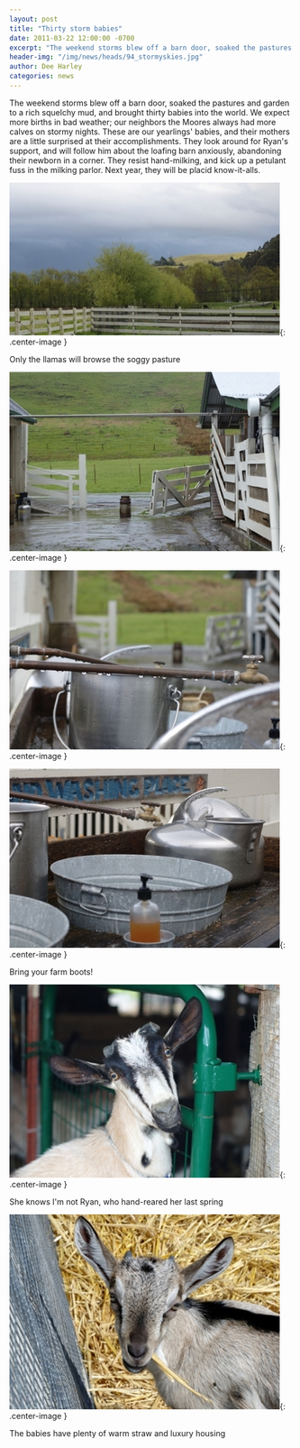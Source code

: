 ```yaml
---
layout: post
title: "Thirty storm babies"
date: 2011-03-22 12:00:00 -0700
excerpt: "The weekend storms blew off a barn door, soaked the pastures and garden to a rich squelchy mud, ..."
header-img: "/img/news/heads/94_stormyskies.jpg"
author: Dee Harley
categories: news
---
```

The weekend storms blew off a barn door, soaked the pastures and
garden to a rich squelchy mud, and brought thirty babies into the
world. We expect more births in bad weather; our neighbors the Moores
always had more calves on stormy nights. These are our yearlings'
babies, and their mothers are a little surprised at their
accomplishments. They look around for Ryan's support, and will follow
him about the loafing barn anxiously, abandoning their newborn in a
corner. They resist hand-milking, and kick up a petulant fuss in the
milking parlor. Next year, they will be placid know-it-alls.

![image](/img/news/94_stormyskies.jpg){: .center-image }

Only the llamas will browse the soggy pasture

![image](/img/news/94_wetfarm.jpg){: .center-image }

![image](/img/news/94_wetwashingplace2.jpg){: .center-image }

![image](/img/news/94_wetwashingplace.jpg){: .center-image }

Bring your farm boots!

![image](/img/news/94_goat&greengate.jpg){: .center-image }

She knows I'm not Ryan, who hand-reared her last spring

![image](/img/news/94_babywithstraw.jpg){: .center-image }

The babies have plenty of warm straw and luxury housing





